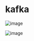# kafka

![image](https://github.com/user-attachments/assets/211d3f0d-4f87-4887-a05f-59e9911cf0a2)

![image](https://github.com/user-attachments/assets/102681c4-f12a-45d1-a9e4-d59d17598f16)
